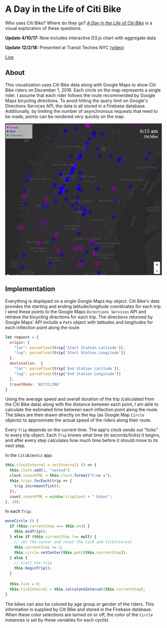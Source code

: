 # A Day in the Life of Citi Bike
Who uses Citi Bike? Where do they go? [*A Day in the Life of Citi Bike*](http://mallorybulkley.com/citi-bike-visualization) is a visual exploration of these questions.

**Update 4/10/17:** Now includes interactive D3.js chart with aggregate data

**Update 12/2/18:** Presented at Transit Techies NYC [(video)](https://www.youtube.com/watch?v=pp2cy0DaEsA)

[Live](http://mallorybulkley.com/citi-bike-visualization)


## About
This visualization uses Citi Bike data along with Google Maps to show Citi Bike riders on December 1, 2016. Each circle on the map represents a single rider. I assume that each rider follows the route recommended by Google Maps bicycling directions. To avoid hitting the query limit on Google's Directions Services API, the data is all stored in a Firebase database. Additionally, by limiting the number of asynchronous requests that need to be made, points can be rendered very quickly on the map.

![citi_bikes](./images/citi_bikes.gif)

## Implementation
Everything is displayed on a single Google Maps `Map` object. Citi Bike's data provides the starting and ending latitude/longitude coordinates for each trip. I send these points to the Google Maps `Directions Services` API and retrieve the bicycling directions for each trip. The directions returned by Google Maps' API include a `Path` object with latitudes and longitudes for each inflection point along the route.

```javascript
let request = {
  origin: {
    "lat": parseFloat(trip['Start Station Latitude']),
    "lng": parseFloat(trip['Start Station Longitude'])
  },
  destination:  {
    "lat": parseFloat(trip['End Station Latitude']),
    "lng": parseFloat(trip['End Station Longitude'])
  },
  travelMode: 'BICYCLING'
}
```

Using the average speed and overall duration of the trip (calculated from the Citi Bike data) along with the distance between each point, I am able to calculate the estimated time between each inflection point along the route. The bikes are then drawn directly on the `Map` (as Google Map `Circle` objects) to approximate the actual speed of the riders along their route.

Every `Trip` depends on the current time. The app's clock sends out "ticks" to every trip object. Each `Trip` knows what time (in seconds/ticks) it begins, and after every step calculates how much time before it should move to its next step.

In the `CitiBikeViz` app:
```javascript
this.clockInterval = setInterval( () => {
  this.clock.add(1, "second")
  clock.innerHTML = this.clock.format("h:mm a");
  this.trips.forEach(trip => {
    trip.incrementTick();
  });
  count.innerHTML = window.tripCount + " bikes";
}, 10);
```

In each `Trip`:
```javascript
moveCircle () {
  if (this.currentStep === this.end) {
    this.endTrip();
  } else if (this.currentStep !== null) {
    // set the center and reset the tick and tickInterval
    this.currentStep += 1;
    this.circle.setCenter(this.path[this.currentStep]);
  } else {
    // start the trip
    this.beginTrip();
  }

  this.tick = 0;
  this.tickInterval = this.calculateInterval(this.currentStep);
}
```

The bikes can also be colored by age group or gender of the riders. This information is supplied by Citi Bike and stored in the Firebase database. When these color selections are turned on or off, the color of the `Circle` instances is set by these variables for each cyclist.
